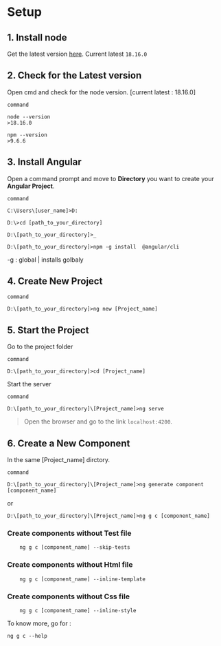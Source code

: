 # Setup 

## 1. Install node

Get the latest version [here](https://nodejs.org/en/download). Current latest `18.16.0`


## 2. Check for the Latest version
Open cmd and check for the node version. [current latest : 18.16.0]

`command` 
```
node --version
>18.16.0
``` 
```
npm --version
>9.6.6
```


## 3. Install Angular
Open a command prompt and move to **Directory** you want to create your **Angular Project**.

`command` 
```
C:\Users\[user_name]>D:

D:\>cd [path_to_your_directory]

D:\[path_to_your_directory]>_

D:\[path_to_your_directory]>npm -g install  @angular/cli
```
-g : global | installs golbaly


## 4. Create **New Project**

`command` 
```
D:\[path_to_your_directory]>ng new [Project_name]
```


## 5. Start the Project
Go to the project folder

`command` 
```
D:\[path_to_your_directory]>cd [Project_name]
```
Start the server

`command` 
```
D:\[path_to_your_directory]\[Project_name]>ng serve
```


>Open the browser and go to the link `localhost:4200`.


## 6. Create a **New Component**

In the same [Project_name] dirctory.

`command`
```
D:\[path_to_your_directory]\[Project_name]>ng generate component [component_name]
```
or
```
D:\[path_to_your_directory]\[Project_name]>ng g c [component_name]
```

  ### Create components without **Test file**
  ```
      ng g c [component_name] --skip-tests
  ```

  ### Create components without **Html file**
  ```
      ng g c [component_name] --inline-template
  ```

  ### Create components without **Css file**
  ```
      ng g c [component_name] --inline-style
  ```

  To know more, go for :
  ```
  ng g c --help
  ```

